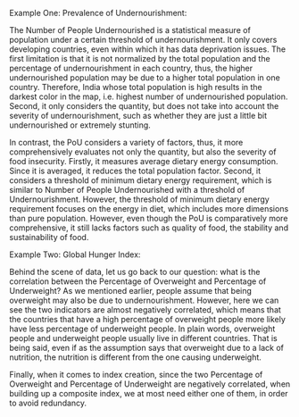 Example One: Prevalence of Undernourishment: 

The Number of People Undernourished is a statistical measure of population under a certain threshold of undernourishment. It only covers developing countries, even within which it has data deprivation issues. The first limitation is that it is not normalized by the total population and the percentage of undernourishment in each country, thus, the higher undernourished population may be due to a higher total population in one country. Therefore, India whose total population is high results in the darkest color in the map, i.e. highest number of undernourished population. Second, it only considers the quantity, but does not take into account the severity of undernourishment, such as whether they are just a little bit undernourished or extremely stunting. 

In contrast, the PoU considers a variety of factors, thus, it more comprehensively evaluates not only the quantity, but also the severity of food insecurity. Firstly, it measures average dietary energy consumption. Since it is averaged, it reduces the total population factor. Second, it considers a threshold of minimum dietary energy requirement, which is similar to Number of People Undernourished with a threshold of Undernourishment. However, the threshold of minimum dietary energy requirement focuses on the energy in diet, which includes more dimensions than pure population. However, even though the PoU is comparatively more comprehensive, it still lacks factors such as quality of food, the stability and sustainability of food.


Example Two: Global Hunger Index: 

Behind the scene of data, let us go back to our question: what is the correlation between the Percentage of Overweight and Percentage of Underweight? As we mentioned earlier, people assume that being overweight may also be due to undernourishment. However, here we can see the two indicators are almost negatively correlated, which means that the countries that have a high percentage of overweight people more likely have less percentage of underweight people. In plain words, overweight people and underweight people usually live in different countries. That is being said, even if as the assumption says that overweight due to a lack of nutrition, the nutrition is different from the one causing underweight. 

Finally, when it comes to index creation, since the two Percentage of Overweight and Percentage of Underweight are negatively correlated, when building up a composite index, we at most need either one of them, in order to avoid redundancy. 

